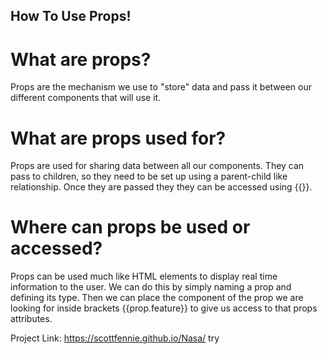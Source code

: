 ## How To Use Props!

# What are props?

Props are the mechanism we use to "store" data and pass it between our different components that will use it.

# What are props used for?

Props are used for sharing data between all our components. They can pass to children, so they need to be set up using a parent-child like relationship. Once they are passed they they can be accessed using {{}}.

# Where can props be used or accessed?

Props can be used much like HTML elements to display real time information to the user. We can do this by simply naming a prop and defining its type. Then we can place the component  of the prop we are looking for inside brackets {{prop.feature}} to give us access to that props attributes.

Project Link: https://scottfennie.github.io/Nasa/ try